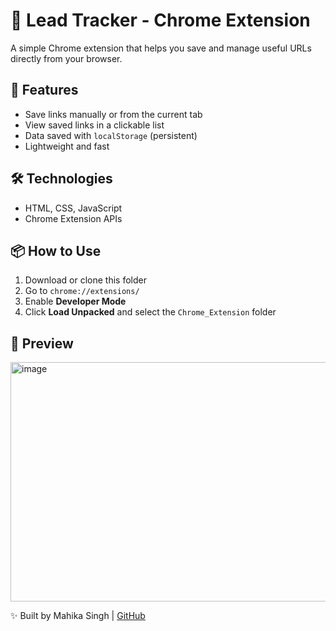 # 🔗 Lead Tracker - Chrome Extension

A simple Chrome extension that helps you save and manage useful URLs directly from your browser.

## 🚀 Features
- Save links manually or from the current tab
- View saved links in a clickable list
- Data saved with `localStorage` (persistent)
- Lightweight and fast

## 🛠️ Technologies
- HTML, CSS, JavaScript
- Chrome Extension APIs

## 📦 How to Use
1. Download or clone this folder
2. Go to `chrome://extensions/`
3. Enable **Developer Mode**
4. Click **Load Unpacked** and select the `Chrome_Extension` folder

## 📸 Preview
<img width="921" height="383" alt="image" src="https://github.com/user-attachments/assets/9371f1f5-3ec7-4e8b-890a-8c22b6ade4ed" />

✨ Built by Mahika Singh | [GitHub](https://github.com/mahika112)
